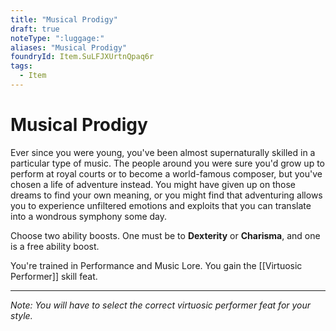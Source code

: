 ```yaml
---
title: "Musical Prodigy"
draft: true
noteType: ":luggage:"
aliases: "Musical Prodigy"
foundryId: Item.SuLFJXUrtnQpaq6r
tags:
  - Item
---
```


# Musical Prodigy

Ever since you were young, you've been almost supernaturally skilled in a particular type of music. The people around you were sure you'd grow up to perform at royal courts or to become a world-famous composer, but you've chosen a life of adventure instead. You might have given up on those dreams to find your own meaning, or you might find that adventuring allows you to experience unfiltered emotions and exploits that you can translate into a wondrous symphony some day.

Choose two ability boosts. One must be to **Dexterity** or **Charisma**, and one is a free ability boost.

You're trained in Performance and Music Lore. You gain the [[Virtuosic Performer]] skill feat.

* * *

_Note: You will have to select the correct virtuosic performer feat for your style._
